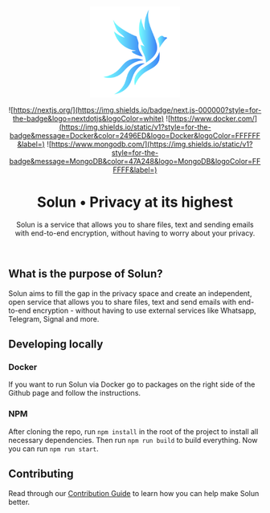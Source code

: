 <div align="center">
  
  <a href="https://solun.pm">
    <img width="180" src="https://raw.githubusercontent.com/solun-pm/solun-concepts/main/logo/logo.svg"/>
  </a>

  <p align="center">

![https://nextjs.org/](https://img.shields.io/badge/next.js-000000?style=for-the-badge&logo=nextdotjs&logoColor=white)
![https://www.docker.com/](https://img.shields.io/static/v1?style=for-the-badge&message=Docker&color=2496ED&logo=Docker&logoColor=FFFFFF&label=)
![https://www.mongodb.com/](https://img.shields.io/static/v1?style=for-the-badge&message=MongoDB&color=47A248&logo=MongoDB&logoColor=FFFFFF&label=)

  </p>

  <h1 align="center">Solun • Privacy at its highest</h1>

  <p align="center">
    Solun is a service that allows you to share files, text and sending emails with end-to-end encryption, without having to worry about your privacy.
  </p>

</div>

<br>

## What is the purpose of Solun?

Solun aims to fill the gap in the privacy space and create an independent, open service that allows you to share files, text and send emails with end-to-end encryption - without having to use external services like
Whatsapp, Telegram, Signal and more.

## Developing locally

### Docker

If you want to run Solun via Docker go to packages on the right side of the Github page and follow the instructions.

### NPM

After cloning the repo, run `npm install` in the root of the project to install all necessary dependencies. Then run `npm run build` to build everything. Now you can run `npm run start`.

## Contributing

Read through our [Contribution Guide](./CONTRIBUTING.md) to learn how you can help make Solun better.
